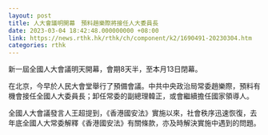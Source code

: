 ```yaml
---
layout: post
title: 人大會議明開幕　預料趙樂際將接任人大委員長
date: 2023-03-04 18:42:48.000000000 +08:00
link: https://news.rthk.hk/rthk/ch/component/k2/1690491-20230304.htm
categories: rthk
---
```


新一屆全國人大會議明天開幕，會期8天半，至本月13日閉幕。

在北京，今早於人民大會堂舉行了預備會議。中共中央政治局常委趙樂際，預料有機會接任全國人大委員長；卸任常委的副總理韓正，或會繼續擔任國家領導人。

全國人大會議發言人王超提到，《香港國安法》實施以來，社會秩序迅速恢復，去年底全國人大常委解釋《香港國安法》有關條款，亦及時解決實施中遇到的問題。
